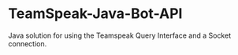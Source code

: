# TeamSpeak-Java-Bot-API
Java solution for using the Teamspeak Query Interface and a Socket connection.